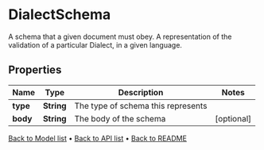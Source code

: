 

# DialectSchema

A schema that a given document must obey. A representation of the validation of a particular Dialect, in a given language.

## Properties

| Name | Type | Description | Notes |
|------------ | ------------- | ------------- | -------------|
|**type** | **String** | The type of schema this represents |  |
|**body** | **String** | The body of the schema |  [optional] |



[Back to Model list](../README.md#documentation-for-models) &#8226; [Back to API list](../README.md#documentation-for-api-endpoints) &#8226; [Back to README](../README.md)


